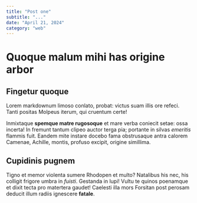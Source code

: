 ```yaml
---
title: "Post one"
subtitle: "..."
date: "April 21, 2024"
category: "web"
---
```


# Quoque malum mihi has origine arbor

## Fingetur quoque

Lorem markdownum limoso conlato, probat: victus suam illis ore refeci. Tanti
positas Molpeus iterum, qui cruentum certe!

Inmixtaque **spemque matre rugosoque** et mare verba coniecit setae: ossa
incerta! In fremunt tantum clipeo auctor terga pia; portante in silvas
_emeritis_ flammis fuit. Eandem mite instare docebo fama obstrusaque antra
calorem Camenae, Achille, montis, profuso excipit, origine simillima.

## Cupidinis pugnem

Tigno et memor violenta sumere Rhodopen et multo? Natalibus his nec, his
colligit frigore umbra in _fuisti_. Gestanda in lupi! Vultu te quinos poenamque
et dixit tecta pro matertera gaudet! Caelesti illa mors Forsitan post perosam
deducit illum radiis ignescere **fatale**.
